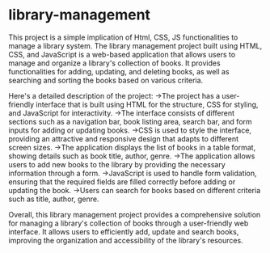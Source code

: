 # library-management
This project is a simple implication of Html, CSS, JS functionalities to manage a library system. 
The library management project built using HTML, CSS, and JavaScript is a web-based application that allows users to manage and organize a library's collection of books. 
It provides functionalities for adding, updating, and deleting books, as well as searching and sorting the books based on various criteria. 

Here's a detailed description of the project:
->The project has a user-friendly interface that is built using HTML for the structure, CSS for styling, and JavaScript for interactivity.
->The interface consists of different sections such as a navigation bar, book listing area, search bar, and form inputs for adding or updating books.
->CSS is used to style the interface, providing an attractive and responsive design that adapts to different screen sizes.
->The application displays the list of books in a table format, showing details such as book title, author, genre.
->The application allows users to add new books to the library by providing the necessary information through a form.
->JavaScript is used to handle form validation, ensuring that the required fields are filled correctly before adding or updating the book.
->Users can search for books based on different criteria such as title, author, genre.

Overall, this library management project provides a comprehensive solution for managing a library's collection of books through a user-friendly web interface. 
It allows users to efficiently add, update and search books, improving the organization and accessibility of the library's resources.
